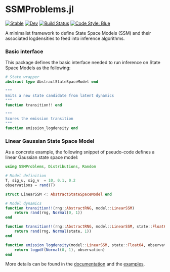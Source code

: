 # SSMProblems.jl

[![Stable](https://img.shields.io/badge/docs-stable-blue.svg)](https://turinglang.github.io/SSMProblems.jl/stable)
[![Dev](https://img.shields.io/badge/docs-dev-blue.svg)](https://turinglang.github.io/SSMProblems.jl/dev)
[![Build Status](https://github.com/TuringLang/AdvancedPS.jl/workflows/CI/badge.svg?branch=master)](https://github.com/TuringLang/SSMProblems.jl/actions?query=workflow%3ACI%20branch%3Amaster)
[![Code Style: Blue](https://img.shields.io/badge/code%20style-blue-4495d1.svg)](https://github.com/invenia/BlueStyle)

A minimalist framework to define State Space Models (SSM) and their associated logdensities to feed into inference algorithms.

### Basic interface
This package defines the basic interface needed to run inference on State Space Models as the following:
```julia
# State wrapper
abstract type AbstractStateSpaceModel end

"""
Emits a new state candidate from latent dynamics
"""
function transition!! end

"""
Scores the emission transition
"""
function emission_logdensity end


```

### Linear Gaussian State Space Model
As a concrete example, the following snippet of pseudo-code defines a linear Gaussian state space model:
```julia
using SSMProblems, Distributions, Random

# Model definition
T, sig_u, sig_v  = 10, 0.1, 0.2
observations = rand(T)

struct LinearSSM <: AbstractStateSpaceModel end

# Model dynamics
function transition!!(rng::AbstractRNG, model::LinearSSM)
    return rand(rng, Normal(0, 1))
end

function transition!!(rng::AbstractRNG, model::LinearSSM, state::Float64, ::Int)
    return rand(rng, Normal(state, 1))
end

function emission_logdensity(model::LinearSSM, state::Float64, observation::Float64, ::Int)
    return logpdf(Normal(0, 1), observation)
end
```

More details can be found in the [documentation]() and the [examples]().
